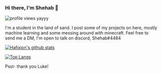 ### Hi there, I'm Shehab 👋
![profile views yayyy](https://komarev.com/ghpvc/?username=Hafixion)

I'm a student in the land of sand. I post some of my projects on here, mostly machine learning and some messing around with minecraft.
Feel free to send me a DM, I'm open to talk on discord, Shehab#4484


[![Hafixion's github stats](https://github-readme-stats.vercel.app/api?username=Hafixion&theme=dark)](https://github.com/anuraghazra/github-readme-stats)

[![Top Langs](https://github-readme-stats.vercel.app/api/top-langs/?username=Hafixion&langs_count=8&theme=dark)](https://github.com/anuraghazra/github-readme-stats)

Psst- thank you Luke!
